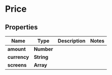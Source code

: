 # Price

## Properties

| Name         | Type       | Description | Notes |
| ------------ | ---------- | ----------- | ----- |
| **amount**   | **Number** |             |
| **currency** | **String** |             |
| **screens**  | **Array**  |             |
